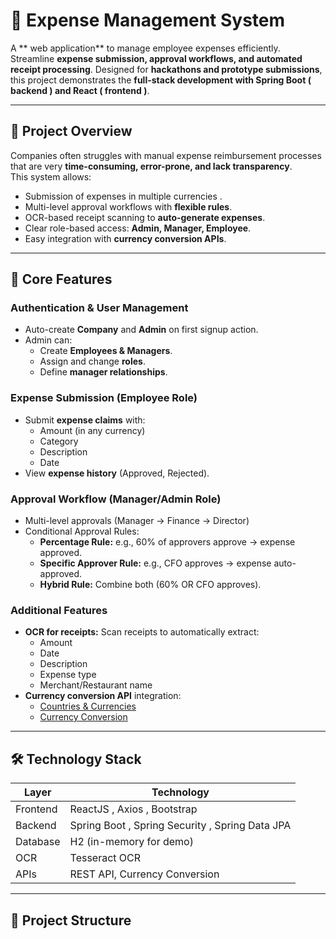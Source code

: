 # 💼 Expense Management System

A ** web application** to manage employee expenses efficiently. Streamline **expense submission, approval workflows, and automated receipt processing**. Designed for **hackathons and prototype submissions**, this project demonstrates the **full-stack development with Spring Boot ( backend ) and React ( frontend )**.

---


## 🚀 Project Overview

Companies often struggles with manual expense reimbursement processes that are very **time-consuming, error-prone, and lack transparency**.  
This system allows:

- Submission of expenses in multiple currencies .
- Multi-level approval workflows with **flexible rules**.
- OCR-based receipt scanning to **auto-generate expenses**.
- Clear role-based access: **Admin, Manager, Employee**.
- Easy integration with **currency conversion APIs**.

---


## 🎯 Core Features

### **Authentication & User Management**
- Auto-create **Company** and **Admin** on first signup action.
- Admin can:
  - Create **Employees & Managers**.
  - Assign and change **roles**.
  - Define **manager relationships**.

### **Expense Submission (Employee Role)**
- Submit **expense claims** with:
  - Amount (in any currency)
  - Category
  - Description
  - Date
- View **expense history** (Approved, Rejected).

### **Approval Workflow (Manager/Admin Role)**
- Multi-level approvals (Manager → Finance → Director)
- Conditional Approval  Rules:
  - **Percentage Rule:** e.g., 60% of approvers approve → expense approved.
  - **Specific Approver Rule:** e.g., CFO approves → expense auto-approved.
  - **Hybrid Rule:** Combine both (60% OR CFO approves).

### **Additional Features**
- **OCR for receipts:** Scan receipts to automatically extract:
  - Amount
  - Date
  - Description
  - Expense type
  - Merchant/Restaurant name
- **Currency conversion API** integration:  
  - [Countries & Currencies](https://restcountries.com/v3.1/all?fields=name,currencies)  
  - [Currency Conversion](https://api.exchangerate-api.com/v4/latest/{BASE_CURRENCY})

---


## 🛠️ Technology Stack

| Layer           | Technology |
|-----------------|------------|
| Frontend        | ReactJS , Axios , Bootstrap |
| Backend         | Spring Boot , Spring Security , Spring Data JPA |
| Database        | H2 (in-memory for demo) |
| OCR             | Tesseract OCR |
| APIs            | REST API, Currency Conversion |

---


## 📁 Project Structure

